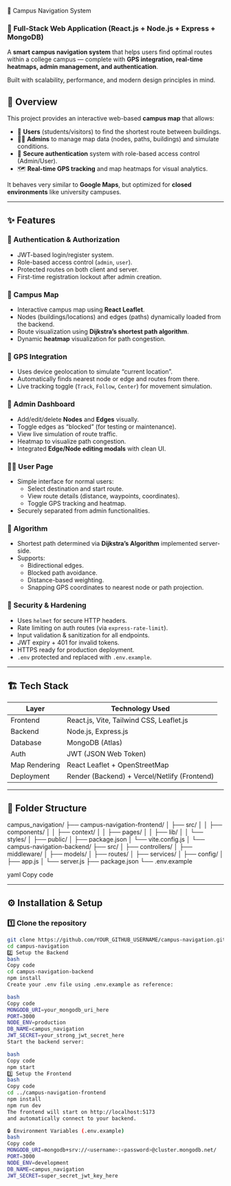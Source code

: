  🧭 Campus Navigation System

### 🚀 Full-Stack Web Application (React.js + Node.js + Express + MongoDB)

A **smart campus navigation system** that helps users find optimal routes within a college campus — complete with **GPS integration, real-time heatmaps, admin management, and authentication**.

Built with scalability, performance, and modern design principles in mind.
## 🧩 Overview

This project provides an interactive web-based **campus map** that allows:
- 🧍 **Users** (students/visitors) to find the shortest route between buildings.
- 🧑‍💼 **Admins** to manage map data (nodes, paths, buildings) and simulate conditions.
- 🔐 **Secure authentication** system with role-based access control (Admin/User).
- 🗺️ **Real-time GPS tracking** and map heatmaps for visual analytics.

It behaves very similar to **Google Maps**, but optimized for **closed environments** like university campuses.

---

## ✨ Features

### 🔑 Authentication & Authorization
- JWT-based login/register system.
- Role-based access control (`admin`, `user`).
- Protected routes on both client and server.
- First-time registration lockout after admin creation.

### 🧭 Campus Map
- Interactive campus map using **React Leaflet**.
- Nodes (buildings/locations) and edges (paths) dynamically loaded from the backend.
- Route visualization using **Dijkstra’s shortest path algorithm**.
- Dynamic **heatmap** visualization for path congestion.

### 📍 GPS Integration
- Uses device geolocation to simulate “current location”.
- Automatically finds nearest node or edge and routes from there.
- Live tracking toggle (`Track`, `Follow`, `Center`) for movement simulation.

### 🧰 Admin Dashboard
- Add/edit/delete **Nodes** and **Edges** visually.
- Toggle edges as “blocked” (for testing or maintenance).
- View live simulation of route traffic.
- Heatmap to visualize path congestion.
- Integrated **Edge/Node editing modals** with clean UI.

### 🧑‍💻 User Page
- Simple interface for normal users:
  - Select destination and start route.
  - View route details (distance, waypoints, coordinates).
  - Toggle GPS tracking and heatmap.
- Securely separated from admin functionalities.

### 🧠 Algorithm
- Shortest path determined via **Dijkstra’s Algorithm** implemented server-side.
- Supports:
  - Bidirectional edges.
  - Blocked path avoidance.
  - Distance-based weighting.
  - Snapping GPS coordinates to nearest node or path projection.

### 🔐 Security & Hardening
- Uses `helmet` for secure HTTP headers.
- Rate limiting on auth routes (via `express-rate-limit`).
- Input validation & sanitization for all endpoints.
- JWT expiry + 401 for invalid tokens.
- HTTPS ready for production deployment.
- `.env` protected and replaced with `.env.example`.

---

## 🏗️ Tech Stack

| Layer | Technology Used |
|-------|------------------|
| Frontend | React.js, Vite, Tailwind CSS, Leaflet.js |
| Backend | Node.js, Express.js |
| Database | MongoDB (Atlas) |
| Auth | JWT (JSON Web Token) |
| Map Rendering | React Leaflet + OpenStreetMap |
| Deployment | Render (Backend) + Vercel/Netlify (Frontend) |

---

## 🧱 Folder Structure

campus_navigation/
├── campus-navigation-frontend/
│ ├── src/
│ │ ├── components/
│ │ ├── context/
│ │ ├── pages/
│ │ ├── lib/
│ │ └── styles/
│ ├── public/
│ ├── package.json
│ └── vite.config.js
│
└── campus-navigation-backend/
├── src/
│ ├── controllers/
│ ├── middleware/
│ ├── models/
│ ├── routes/
│ ├── services/
│ ├── config/
│ ├── app.js
│ └── server.js
├── package.json
└── .env.example

yaml
Copy code

---

## ⚙️ Installation & Setup

### 1️⃣ Clone the repository
```bash
git clone https://github.com/YOUR_GITHUB_USERNAME/campus-navigation.git
cd campus-navigation
2️⃣ Setup the Backend
bash
Copy code
cd campus-navigation-backend
npm install
Create your .env file using .env.example as reference:

bash
Copy code
MONGODB_URI=your_mongodb_uri_here
PORT=3000
NODE_ENV=production
DB_NAME=campus_navigation
JWT_SECRET=your_strong_jwt_secret_here
Start the backend server:

bash
Copy code
npm start
3️⃣ Setup the Frontend
bash
Copy code
cd ../campus-navigation-frontend
npm install
npm run dev
The frontend will start on http://localhost:5173
and automatically connect to your backend.

🔒 Environment Variables (.env.example)
bash
Copy code
MONGODB_URI=mongodb+srv://<username>:<password>@cluster.mongodb.net/
PORT=3000
NODE_ENV=development
DB_NAME=campus_navigation
JWT_SECRET=super_secret_jwt_key_here
